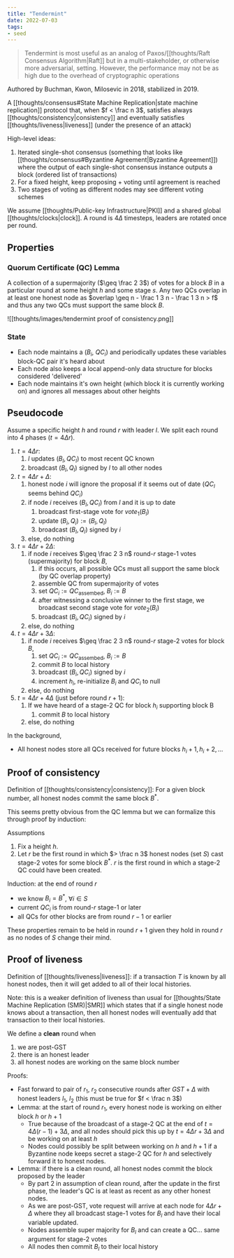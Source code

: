 ```yaml
---
title: "Tendermint"
date: 2022-07-03
tags:
- seed
---
```


> Tendermint is most useful as an analog of Paxos/[[thoughts/Raft Consensus Algorithm|Raft]] but in a multi-stakeholder, or otherwise more adversarial, setting. However, the performance may not be as high due to the overhead of cryptographic operations

Authored by Buchman, Kwon, Milosevic in 2018, stabilized in 2019.

A [[thoughts/consensus#State Machine Replication|state machine replication]] protocol that, when $f < \frac n 3$, satisfies always [[thoughts/consistency|consistency]] and eventually satisfies [[thoughts/liveness|liveness]] (under the presence of an attack)

High-level ideas:
1. Iterated single-shot consensus (something that looks like [[thoughts/consensus#Byzantine Agreement|Byzantine Agreement]]) where the output of each single-shot consensus instance outputs a block (ordered list of transactions)
2. For a fixed height, keep proposing + voting until agreement is reached
3. Two stages of voting as different nodes may see different voting schemes

We assume [[thoughts/Public-key Infrastructure|PKI]] and a shared global [[thoughts/clocks|clock]]. A round is $4 \Delta$ timesteps, leaders are rotated once per round.

## Properties
### Quorum Certificate (QC) Lemma
A collection of a supermajority ($\geq \frac 2 3$) of votes for a block $B$ in a particular round at some height $h$ and some stage $s$. Any two QCs overlap in at least one honest node as $overlap \geq n - \frac 1 3 n - \frac 1 3 n > f$ and thus any two QCs must support the same block $B$.

![[thoughts/images/tendermint proof of consistency.png]]

### State
- Each node maintains a ($B_i$, $QC_i$) and periodically updates these variables block-QC pair it's heard about
- Each node also keeps a local append-only data structure for blocks considered 'delivered'
- Each node maintains it's own height (which block it is currently working on) and ignores all messages about other heights

## Pseudocode
Assume a specific height $h$ and round $r$ with leader $l$. We split each round into 4 phases ($t = 4 \Delta r$).

1. $t = 4 \Delta r$: 
	1. $l$ updates $(B_l,QC_l)$ to most recent QC known
	2. broadcast $(B_l, Q_l)$ signed by $l$ to all other nodes
2. $t = 4\Delta r + \Delta$:
	1. honest node $i$ will ignore the proposal if it seems out of date ($QC_l$ seems behind $QC_i$)
	2. if node $i$ receives $(B_l, QC_l)$ from $l$ and it is up to date
		1. broadcast first-stage vote for $vote_1(B_l)$
		2. update $(B_i, Q_i) := (B_l, Q_l)$
		3. broadcast $(B_l, Q_l)$ signed by $i$
	3. else, do nothing
3. $t = 4 \Delta r + 2\Delta$:
	1. if node $i$ receives $\geq \frac 2 3 n$ round-$r$ stage-1 votes (supermajority) for block $B$,
		1. if this occurs, all possible QCs must all support the same block (by QC overlap property)
		2. assemble QC from supermajority of votes
		3. set $QC_i := QC_\textrm{assembed}$, $B_i := B$
		4. after witnessing a conclusive winner to the first stage, we broadcast second stage vote for $vote_2(B_i)$
		5. broadcast $(B_i, QC_i)$ signed by $i$
	2. else, do nothing
4. $t = 4\Delta r + 3 \Delta$:
	1. if node $i$ receives $\geq \frac 2 3 n$ round-$r$ stage-2 votes for block $B$,
		1. set $QC_i := QC_\textrm{assembed}$, $B_i := B$
		2. commit $B$ to local history
		3. broadcast $(B_i, QC_i)$ signed by $i$
		4. increment $h_i$, re-initialize $B_i$ and $QC_i$ to null
	2. else, do nothing
5. $t = 4 \Delta r + 4 \Delta$ (just before round $r + 1$):
	1. If we have heard of a stage-2 QC for block $h_i$ supporting block B
		1. commit $B$ to local history
	2. else, do nothing

In the background,
- All honest nodes store all QCs received for future blocks $h_i + 1, h_i + 2, \dots$

## Proof of consistency
Definition of [[thoughts/consistency|consistency]]: For a given block number, all honest nodes commit the same block $B^*$.

This seems pretty obvious from the QC lemma but we can formalize this through proof by induction:

Assumptions
1. Fix a height $h$.
2. Let $r$ be the first round in which $> \frac n 3$ honest nodes (set $S$) cast stage-2 votes for some block $B^*$. $r$ is the first round in which a stage-2 QC could have been created.

Induction: at the end of round $r$
- we know $B_i = B^*$, $\forall i \in S$ 
- current $QC_i$ is from round-$r$ stage-1 or later
- all QCs for other blocks are from round $r - 1$ or earlier

These properties remain to be held in round $r + 1$ given they hold in round $r$ as no nodes of $S$ change their mind.

## Proof of liveness
Definition of [[thoughts/liveness|liveness]]: if a transaction $T$ is known by all honest nodes, then it will get added to all of their local histories.

Note: this is a weaker definition of liveness than usual for [[thoughts/State Machine Replication (SMR)|SMR]] which states that if a single honest node knows about a transaction, then all honest nodes will eventually add that transaction to their local histories.

We define a **clean** round when
1. we are post-GST
2. there is an honest leader
3. all honest nodes are working on the same block number

Proofs:
- Fast forward to pair of $r_1$, $r_2$ consecutive rounds after $GST + \Delta$ with honest leaders $l_1$, $l_2$ (this must be true for $f < \frac n 3$)
- Lemma: at the start of round $r_1$, every honest node is working on either block $h$ or $h+1$
	- True because of the broadcast of a stage-2 QC at the end of $t = 4\Delta (r - 1) + 3 \Delta$, and all nodes should pick this up by $t = 4 \Delta r + 3 \Delta$ and be working on at least $h$
	- Nodes could possibly be split between working on $h$ and $h + 1$ if a Byzantine node keeps secret a stage-2 QC for $h$ and selectively forward it to honest nodes.
- Lemma: if there is a clean round, all honest nodes commit the block proposed by the leader
	- By part 2 in assumption of clean round, after the update in the first phase, the leader's QC is at least as recent as any other honest nodes.
	- As we are post-GST, vote request will arrive at each node for $4 \Delta r + \Delta$ where they all broadcast stage-1 votes for $B_l$ and have their local variable updated.
	- Nodes assemble super majority for $B_l$ and can create a QC... same argument for stage-2 votes
	- All nodes then commit $B_l$ to their local history

